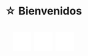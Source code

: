 <h1 align="center" >☆ Bienvenidos</h1>
<h1 align="center" >

<a href="https://www.facebook.com/"  ><img src="https://raw.githubusercontent.com/JeanPCarrilloG/JeanPCarrilloG/main/ICONS/icons8-facebook.png"/></a>
<a href="https://www.facebook.com/"  ><img src="https://raw.githubusercontent.com/JeanPCarrilloG/JeanPCarrilloG/main/ICONS/icons8-x.png"/></a>
<a href="https://www.instagram.com/"  ><img src="https://raw.githubusercontent.com/JeanPCarrilloG/JeanPCarrilloG/main/ICONS/icons8-instagram.png"/></a>

</h1>


<html>
    <head>
        <title>Título del sitio Web</title>
    </head>
    <body>
        <div id="fb-root"></div>
        <script async defer crossorigin="anonymous" src="https://connect.facebook.net/es_LA/sdk.js#xfbml=1&version=v18.0&appId=1026104387977381" nonce="aEkGT0X5"></script>
    </body>
</html>

<!--

**JeanPCarrilloG/JeanPCarrilloG** is a ✨ _special_ ✨ repository because its `README.md` (this file) appears on your GitHub profile.

Here are some ideas to get you started:

- 🔭 I’m currently working on ...
- 🌱 I’m currently learning ...
- 👯 I’m looking to collaborate on ...
- 🤔 I’m looking for help with ...
- 💬 Ask me about ...
- 📫 How to reach me: ...
- 😄 Pronouns: ...
- ⚡ Fun fact: ...
-->
